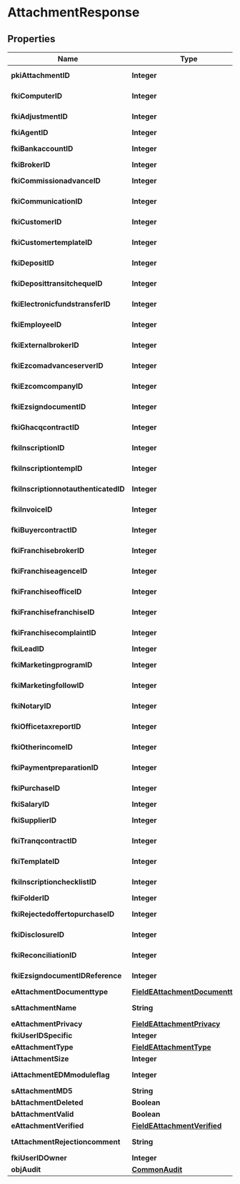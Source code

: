 

# AttachmentResponse

## Properties

Name | Type | Description | Notes
------------ | ------------- | ------------- | -------------
**pkiAttachmentID** | **Integer** | The unique ID of the Attachment. | 
**fkiComputerID** | **Integer** | The unique ID of the Computer |  [optional]
**fkiAdjustmentID** | **Integer** | The unique ID of the Adjustment |  [optional]
**fkiAgentID** | **Integer** | The unique ID of the Agent. |  [optional]
**fkiBankaccountID** | **Integer** | The unique ID of the Bankaccount |  [optional]
**fkiBrokerID** | **Integer** | The unique ID of the Broker. |  [optional]
**fkiCommissionadvanceID** | **Integer** | The unique ID of the Commissionadvance |  [optional]
**fkiCommunicationID** | **Integer** | The unique ID of the Communication. |  [optional]
**fkiCustomerID** | **Integer** | The unique ID of the Customer. |  [optional]
**fkiCustomertemplateID** | **Integer** | The unique ID of the Customertemplate |  [optional]
**fkiDepositID** | **Integer** | The unique ID of the Deposit |  [optional]
**fkiDeposittransitchequeID** | **Integer** | The unique ID of the Deposittransitcheque |  [optional]
**fkiElectronicfundstransferID** | **Integer** | The unique ID of the Electronicfundstransfer |  [optional]
**fkiEmployeeID** | **Integer** | The unique ID of the Employee. |  [optional]
**fkiExternalbrokerID** | **Integer** | The unique ID of the Externalbroker. |  [optional]
**fkiEzcomadvanceserverID** | **Integer** | The unique ID of the Ezcomadvanceserver |  [optional]
**fkiEzcomcompanyID** | **Integer** | The unique ID of the Ezcomcompany |  [optional]
**fkiEzsigndocumentID** | **Integer** | The unique ID of the Ezsigndocument |  [optional]
**fkiGhacqcontractID** | **Integer** | The unique ID of the Ghacqcontract |  [optional]
**fkiInscriptionID** | **Integer** | The unique ID of the Inscription. |  [optional]
**fkiInscriptiontempID** | **Integer** | The unique ID of the Inscriptiontemp |  [optional]
**fkiInscriptionnotauthenticatedID** | **Integer** | The unique ID of the Inscriptionnotauthenticated. |  [optional]
**fkiInvoiceID** | **Integer** | The unique ID of the Invoice. |  [optional]
**fkiBuyercontractID** | **Integer** | The unique ID of the Buyercontract |  [optional]
**fkiFranchisebrokerID** | **Integer** | The unique ID of the Franchisebroker |  [optional]
**fkiFranchiseagenceID** | **Integer** | The unique ID of the Franchiseagence |  [optional]
**fkiFranchiseofficeID** | **Integer** | The unique ID of the Franchisereoffice |  [optional]
**fkiFranchisefranchiseID** | **Integer** | The unique ID of the Franchisefranchise |  [optional]
**fkiFranchisecomplaintID** | **Integer** | The unique ID of the Franchisecomplaint |  [optional]
**fkiLeadID** | **Integer** | The unique ID of the Lead |  [optional]
**fkiMarketingprogramID** | **Integer** | The unique ID of the Marketingprogram |  [optional]
**fkiMarketingfollowID** | **Integer** | The unique ID of the Marketingfollow |  [optional]
**fkiNotaryID** | **Integer** | The unique ID of the Notary. |  [optional]
**fkiOfficetaxreportID** | **Integer** | The unique ID of the Officetaxreport |  [optional]
**fkiOtherincomeID** | **Integer** | The unique ID of the Otherincome |  [optional]
**fkiPaymentpreparationID** | **Integer** | The unique ID of the Paymentpreparation |  [optional]
**fkiPurchaseID** | **Integer** | The unique ID of the Purchase |  [optional]
**fkiSalaryID** | **Integer** | The unique ID of the Salary |  [optional]
**fkiSupplierID** | **Integer** | The unique ID of the Supplier. |  [optional]
**fkiTranqcontractID** | **Integer** | The unique ID of the Tranqcontract |  [optional]
**fkiTemplateID** | **Integer** | The unique ID of the Template |  [optional]
**fkiInscriptionchecklistID** | **Integer** | The unique ID of the Inscriptionchecklist |  [optional]
**fkiFolderID** | **Integer** | The unique ID of the Folder |  [optional]
**fkiRejectedoffertopurchaseID** | **Integer** | The unique ID of the Rejectedoffertopurchase |  [optional]
**fkiDisclosureID** | **Integer** | The unique ID of the Disclosure |  [optional]
**fkiReconciliationID** | **Integer** | The unique ID of the Reconciliation |  [optional]
**fkiEzsigndocumentIDReference** | **Integer** | The unique ID of the Ezsigndocument |  [optional]
**eAttachmentDocumenttype** | [**FieldEAttachmentDocumenttype**](FieldEAttachmentDocumenttype.md) |  | 
**sAttachmentName** | **String** | The name of the Attachment | 
**eAttachmentPrivacy** | [**FieldEAttachmentPrivacy**](FieldEAttachmentPrivacy.md) |  | 
**fkiUserIDSpecific** | **Integer** | The unique ID of the User |  [optional]
**eAttachmentType** | [**FieldEAttachmentType**](FieldEAttachmentType.md) |  | 
**iAttachmentSize** | **Integer** | The size of the Attachment | 
**iAttachmentEDMmoduleflag** | **Integer** | The edmmoduleflag of the Attachment |  [optional]
**sAttachmentMD5** | **String** | The md5 of the Attachment | 
**bAttachmentDeleted** | **Boolean** | Whether if it&#39;s deleted | 
**bAttachmentValid** | **Boolean** | Whether if it&#39;s valid | 
**eAttachmentVerified** | [**FieldEAttachmentVerified**](FieldEAttachmentVerified.md) |  | 
**tAttachmentRejectioncomment** | **String** | The rejectioncomment of the Attachment |  [optional]
**fkiUserIDOwner** | **Integer** | The unique ID of the User |  [optional]
**objAudit** | [**CommonAudit**](CommonAudit.md) |  |  [optional]




